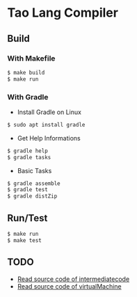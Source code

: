 # Tao Lang Compiler

## Build

### With Makefile

```sh
$ make build
$ make run
```

### With Gradle

*   Install Gradle on Linux

```sh
$ sudo apt install gradle
```

*   Get Help Informations

```sh
$ gradle help
$ gradle tasks
```

*   Basic Tasks

```sh
$ gradle assemble
$ gradle test
$ gradle distZip
```

## Run/Test

```sh
$ make run
$ make test
```

## TODO

*   [Read source code of intermediatecode](https://github.com/DragonForker/TaolanTutorial/tree/master/src/com/taozeyu/taolan/intermediatecode)
*   [Read source code of virtualMachine](https://github.com/DragonForker/TaolanTutorial/tree/master/src/com/taozeyu/taolan/virtualMachine)
